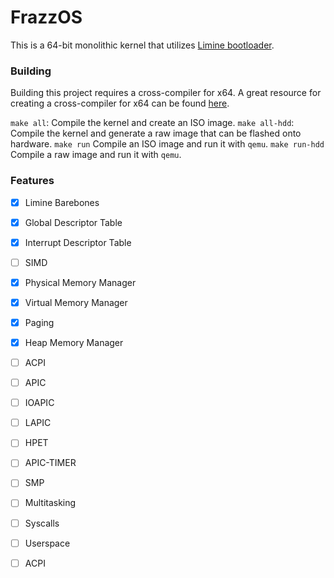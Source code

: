 # FrazzOS
This is a 64-bit monolithic kernel that utilizes [Limine bootloader](https://github.com/limine-bootloader/limine).

### Building
Building this project requires a cross-compiler for x64. A great resource for creating a cross-compiler for x64 can be found [here](https://wiki.osdev.org/GCC_Cross-Compiler).

```make all```: Compile the kernel and create an ISO image.
```make all-hdd```: Compile the kernel and generate a raw image that can be flashed onto hardware.
```make run``` Compile an ISO image and run it with ```qemu```.
```make run-hdd``` Compile a raw image and run it with ```qemu```.

### Features
- [X] Limine Barebones
- [X] Global Descriptor Table
- [X] Interrupt Descriptor Table
- [ ] SIMD
- [X] Physical Memory Manager
- [X] Virtual Memory Manager
- [X] Paging
- [X] Heap Memory Manager
- [ ] ACPI
- [ ] APIC
- [ ] IOAPIC
- [ ] LAPIC
- [ ] HPET
- [ ] APIC-TIMER
- [ ] SMP
- [ ] Multitasking
- [ ] Syscalls
- [ ] Userspace
- [ ] ACPI


